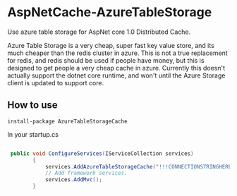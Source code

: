 # AspNetCache-AzureTableStorage
Use azure table storage for AspNet core 1.0 Distributed Cache.

Azure Table Storage is a very cheap, super fast key value store, and its much cheaper than the redis cluster in azure. This is not a true replacement for redis, and redis should be used if people have money, but this is designed to get people a very cheap cache in azure. Currently this doesn't actually support the dotnet core runtime, and won't until the Azure Storage client is updated to support core.

## How to use

`install-package AzureTableStorageCache`

In your startup.cs


```csharp

 public void ConfigureServices(IServiceCollection services)
        {
            services.AddAzureTableStorageCache("!!!CONNECTIONSTRINGHERE!!!", "tablename", "partitionKey");
            // Add framework services.
            services.AddMvc();
        }


```